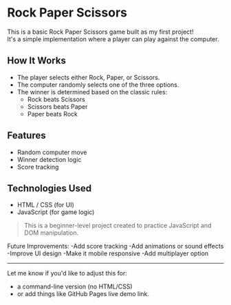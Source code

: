 # Rock Paper Scissors 

This is a basic Rock Paper Scissors game built as my first project!  
It's a simple implementation where a player can play against the computer.

## How It Works

- The player selects either Rock, Paper, or Scissors.
- The computer randomly selects one of the three options.
- The winner is determined based on the classic rules:
  - Rock beats Scissors
  - Scissors beats Paper
  - Paper beats Rock

##  Features
- Random computer move
- Winner detection logic
- Score tracking

## Technologies Used
- HTML / CSS (for UI)  
- JavaScript (for game logic)

> This is a beginner-level project created to practice JavaScript and DOM manipulation.

Future Improvements:
-Add score tracking
-Add animations or sound effects
-Improve UI design
-Make it mobile responsive
-Add multiplayer option

---
Let me know if you'd like to adjust this for:
- a command-line version (no HTML/CSS)
- or add things like GitHub Pages live demo link.
